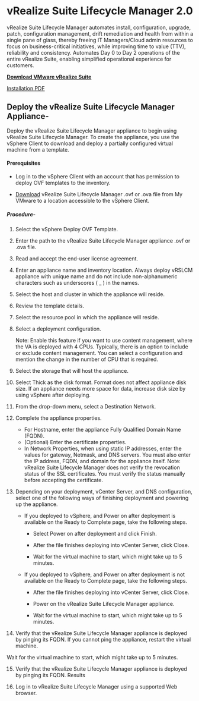 # vRealize Suite Lifecycle Manager 2.0

vRealize Suite Lifecycle Manager automates install, configuration, upgrade, patch, configuration management, drift remediation and health from within a single pane of glass, thereby freeing IT Managers/Cloud admin resources to focus on business-critical initiatives, while improving time to value (TTV), reliability and consistency. Automates Day 0 to Day 2 operations of the entire vRealize Suite, enabling simplified operational experience for customers.


**[Download  VMware vRealize Suite](https://my.vmware.com/group/vmware/info?slug=infrastructure_operations_management/vmware_vrealize_suite/2018)**

[Installation PDF](https://docs.vmware.com/en/VMware-vRealize-Suite-Lifecycle-Manager/2018/vrealize-lifecycle-manager-20-installation-upgrade-and-management.pdf)

## Deploy the vRealize Suite Lifecycle Manager Appliance-

   Deploy the vRealize Suite Lifecycle Manager appliance to begin using vRealize Suite Lifecycle Manager.
   To create the appliance, you use the vSphere Client to download and deploy a partially configured virtual machine from a template.

#### **Prerequisites**

  - Log in to the vSphere Client with an account that has permission to deploy OVF templates to the inventory.

  - [Download](https://my.vmware.com/group/vmware/details?downloadGroup=VRSLCM-200&productId=787&rPId=28204) vRealize Suite Lifecycle Manager .ovf or .ova file from My VMware to a location accessible to the vSphere Client.

##### Procedure-

1. Select the vSphere Deploy OVF Template.
2. Enter the path to the vRealize Suite Lifecycle Manager appliance .ovf or .ova file.
3. Read and accept the end-user license agreement.
4. Enter an appliance name and inventory location.
    Always deploy vRSLCM appliance with unique name and do not include non-alphanumeric characters such as underscores ( _ ) in the names.

5. Select the host and cluster in which the appliance will reside.
6. Review the template details.
7. Select the resource pool in which the appliance will reside.
8. Select a deployment configuration.
 
   Note: Enable this feature if you want to use content management, where the VA is deployed with 4 CPUs.
   Typically, there is an option to include or exclude content management. You can select a configuration and mention the change in the number of CPU that is required.

9. Select the storage that will host the appliance.

10. Select Thick as the disk format.
    Format does not affect appliance disk size. If an appliance needs more space for data, increase disk size by using vSphere after deploying.

11. From the drop-down menu, select a Destination Network.
12. Complete the appliance properties.
    - For Hostname, enter the appliance Fully Qualified Domain Name (FQDN).
    - (Optional) Enter the certificate properties.
    - In Network Properties, when using static IP addresses, enter the values for gateway, Netmask, and DNS servers. You must also enter the IP address, FQDN, and domain for the appliance itself.
    Note: vRealize Suite Lifecycle Manager does not verify the revocation status of the SSL certificates. You must verify the status manually before accepting the certificate.

13. Depending on your deployment, vCenter Server, and DNS configuration, select one of the following ways of finishing deployment and powering up the appliance.
    - If you deployed to vSphere, and Power on after deployment is available on the Ready to Complete page, take the following steps.

      - Select Power on after deployment and click Finish.

      - After the file finishes deploying into vCenter Server, click Close.

      - Wait for the virtual machine to start, which might take up to 5 minutes.

    - If you deployed to vSphere, and Power on after deployment is not available on the Ready to Complete page, take the following steps.

      - After the file finishes deploying into vCenter Server, click Close.

      - Power on the vRealize Suite Lifecycle Manager appliance.

      - Wait for the virtual machine to start, which might take up to 5 minutes.

14. Verify that the vRealize Suite Lifecycle Manager appliance is deployed by pinging its FQDN. If you cannot ping the appliance, restart the virtual machine.

   Wait for the virtual machine to start, which might take up to 5 minutes.

15. Verify that the vRealize Suite Lifecycle Manager appliance is deployed by pinging its FQDN.
Results

16. Log in to vRealize Suite Lifecycle Manager using a supported Web browser. 


